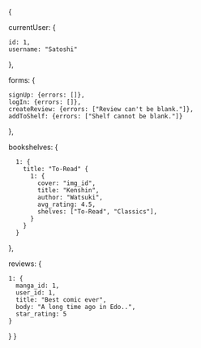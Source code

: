 
{

  currentUser: {

    id: 1,
    username: "Satoshi"
  },

  forms: {

    signUp: {errors: []},
    logIn: {errors: []},
    createReview: {errors: ["Review can't be blank."]},
    addToShelf: {errors: ["Shelf cannot be blank."]}

  },

  bookshelves: {

      1: {
        title: "To-Read" {
          1: {
            cover: "img_id",
            title: "Kenshin",
            author: "Watsuki",
            avg_rating: 4.5,
            shelves: ["To-Read", "Classics"],
          }
        }
      }
  },

  reviews: {
    
    1: {
      manga_id: 1,
      user_id: 1,
      title: "Best comic ever",
      body: "A long time ago in Edo..",
      star_rating: 5
    }
  }
}
